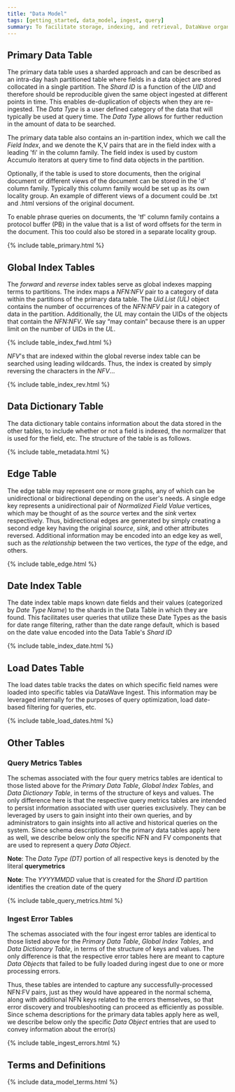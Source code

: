 ```yaml
---
title: "Data Model"
tags: [getting_started, data_model, ingest, query]
summary: To facilitate storage, indexing, and retrieval, DataWave organizes data within Accumulo tables as described below
---
```


## Primary Data Table

The primary data table uses a sharded approach and can be described as an intra-day hash partitioned table
where fields in a data object are stored collocated in a single partition. The *Shard ID* is a function of
the *UID* and therefore should be reproducible given the same object ingested at different points in time. This enables
de-duplication of objects when they are re-ingested. The *Data Type* is a user defined category of the data that will
typically be used at query time. The *Data Type* allows for further reduction in the amount of data to be searched.

The primary data table also contains an in-partition index, which we call the *Field Index*, and we denote the K,V
pairs that are in the field index with a leading 'fi' in the column family. The field index is used by
custom Accumulo iterators at query time to find data objects in the partition.

Optionally, if the table is used to store documents, then the original document or different views of the
document can be stored in the 'd' column family. Typically this column family would be set up as its own
locality group. An example of different views of a document could be .txt and .html versions of the original
document.

To enable phrase queries on documents, the 'tf' column family contains a protocol buffer (PB) in the value
that is a list of word offsets for the term in the document. This too could also be stored in a separate
locality group.

{% include table_primary.html %}

## Global Index Tables

The *forward* and *reverse* index tables serve as global indexes mapping terms to partitions. The index maps a
*NFN:NFV* pair to a category of data within the partitions of the primary data table. The *Uid.List (UL)* object contains
the number of occurrences of the *NFN:NFV* pair in a category of data in the partition. Additionally, the *UL* may contain
the UIDs of the objects that contain the *NFN:NFV*. We say “may contain” because there is an upper limit on the number of
UIDs in the *UL*.

{% include table_index_fwd.html %}

*NFV*'s that are indexed within the global reverse index table can be searched using leading wildcards. Thus, the index
is created by simply reversing the characters in the *NFV*...

{% include table_index_rev.html %}

## Data Dictionary Table

The data dictionary table contains information about the data stored in the other tables, to include
whether or not a field is indexed, the normalizer that is used for the field, etc. The structure of the table
is as follows.

{% include table_metadata.html %}

## Edge Table

The edge table may represent one or more graphs, any of which can be unidirectional or bidirectional depending on the user's
needs. A single edge key represents a unidirectional pair of *Normalized Field Value* vertices, which may be thought of
as the *source* vertex and the *sink* vertex respectively. Thus, bidirectional edges are generated by simply creating a
second edge key having the original *source*, *sink*, and other attributes reversed. Additional information may be encoded
into an edge key as well, such as the *relationship* between the two vertices, the *type* of the edge, and others.

{% include table_edge.html %}

## Date Index Table

The date index table maps known date fields and their values (categorized by *Date Type Name*) to the
shards in the Data Table in which they are found. This facilitates user queries that utilize these Date
Types as the basis for date range filtering, rather than the date range default, which is based on the date
value encoded into the Data Table's *Shard ID*

{% include table_index_date.html %}

## Load Dates Table

The load dates table tracks the dates on which specific field names were loaded into specific tables via DataWave Ingest.
This information may be leveraged internally for the purposes of query optimization, load date-based filtering for queries, etc.

{% include table_load_dates.html %}

## Other Tables

### Query Metrics Tables

The schemas associated with the four query metrics tables are identical to those listed above for the *Primary Data Table*,
*Global Index Tables*, and *Data Dictionary Table*, in terms of the structure of keys and values. The only difference 
here is that the respective query metrics tables are intended to persist information associated with user queries
exclusively. They can be leveraged by users to gain insight into their own queries, and by administrators to gain insights
into all active and historical queries on the system. Since schema descriptions for the primary data tables apply here
as well, we describe below only the specific NFN and FV components that are used to represent a query *Data Object*.

**Note**: The *Data Type (DT)* portion of all respective keys is denoted by the literal **querymetrics**

**Note**: The *YYYYMMDD* value that is created for the *Shard ID* partition identifies the creation date of the query

{% include table_query_metrics.html %}

### Ingest Error Tables

The schemas associated with the four ingest error tables are identical to those listed above for the *Primary Data Table*,
*Global Index Tables*, and *Data Dictionary Table*, in terms of the structure of keys and values. The only difference is
that the respective error tables here are meant to capture *Data Objects* that failed to be fully loaded
during ingest due to one or more processing errors.

Thus, these tables are intended to capture any successfully-processed NFN:FV pairs, just as they would have appeared in 
the normal schema, along with additional NFN keys related to the errors themselves, so that error discovery and 
troubleshooting can proceed as efficiently as possible. Since schema descriptions for the primary data tables apply here
as well, we describe below only the specific *Data Object* entries that are used to convey information about the error(s)

{% include table_ingest_errors.html %}

## Terms and Definitions

{% include data_model_terms.html %}

[apache_accumulo]: http://accumulo.apache.org/
[apache_hadoop]: http://hadoop.apache.org/
[data_fusion]: https://en.wikipedia.org/wiki/Data_fusion
[graph_theory]: https://en.wikipedia.org/wiki/Graph_theory
[cell_level_sec]: https://accumulo.apache.org/1.8/accumulo_user_manual.html#_security
[acc_data_model]: https://accumulo.apache.org/1.8/accumulo_user_manual.html#_data_model
